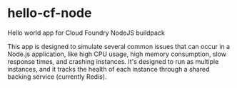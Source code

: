 # hello-cf-node

Hello world app for Cloud Foundry NodeJS buildpack

This app is designed to simulate several common issues that can
occur in a Node.js application, like high CPU usage, high memory
consumption, slow response times, and crashing instances. It's
designed to run as multiple instances, and it tracks the health of
each instance through a shared backing service (currently Redis).

